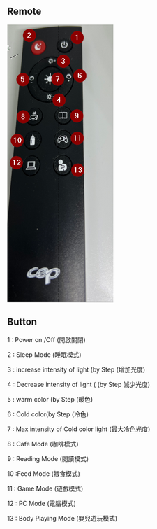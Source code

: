 

## Remote 

![This is a alt text.](Remote.png "This is the Remote")

## Button

1 : Power on /Off (開啟關閉)
>
2 : Sleep Mode (睡眠模式)
>
3 : increase intensity of light (by Step (增加光度)
>
4 : Decrease  intensity of light ( (by Step  減少光度)
>
5 : warm color  (by Step (暖色)
>
6 : Cold color(by Step (冷色)
>
7 : Max intensity of Cold color light (最大冷色光度)
>
8 : Cafe Mode (咖啡模式)
> 
9 : Reading Mode (閱讀模式)
>
10 :Feed Mode  (餵食模式)
>
11 : Game Mode (遊戲模式)
>
12 : PC Mode (電腦模式)
>
13 : Body Playing Mode (嬰兒遊玩模式)
 
